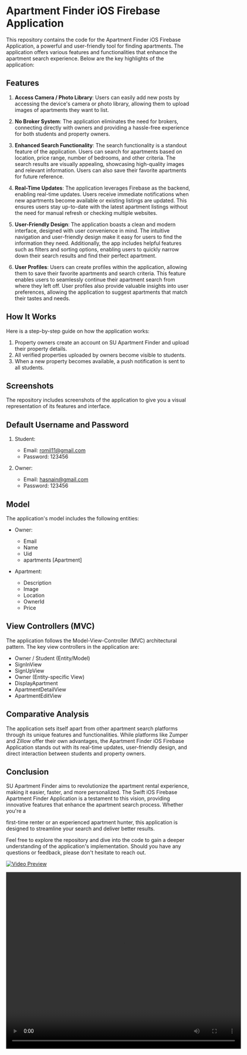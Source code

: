 # Apartment Finder iOS Firebase Application

This repository contains the code for the Apartment Finder iOS Firebase Application, a powerful and user-friendly tool for finding apartments. The application offers various features and functionalities that enhance the apartment search experience. Below are the key highlights of the application:

## Features
1. **Access Camera / Photo Library**: Users can easily add new posts by accessing the device's camera or photo library, allowing them to upload images of apartments they want to list.

2. **No Broker System**: The application eliminates the need for brokers, connecting directly with owners and providing a hassle-free experience for both students and property owners.

3. **Enhanced Search Functionality**: The search functionality is a standout feature of the application. Users can search for apartments based on location, price range, number of bedrooms, and other criteria. The search results are visually appealing, showcasing high-quality images and relevant information. Users can also save their favorite apartments for future reference.

4. **Real-Time Updates**: The application leverages Firebase as the backend, enabling real-time updates. Users receive immediate notifications when new apartments become available or existing listings are updated. This ensures users stay up-to-date with the latest apartment listings without the need for manual refresh or checking multiple websites.

5. **User-Friendly Design**: The application boasts a clean and modern interface, designed with user convenience in mind. The intuitive navigation and user-friendly design make it easy for users to find the information they need. Additionally, the app includes helpful features such as filters and sorting options, enabling users to quickly narrow down their search results and find their perfect apartment.

6. **User Profiles**: Users can create profiles within the application, allowing them to save their favorite apartments and search criteria. This feature enables users to seamlessly continue their apartment search from where they left off. User profiles also provide valuable insights into user preferences, allowing the application to suggest apartments that match their tastes and needs.

## How It Works
Here is a step-by-step guide on how the application works:
1. Property owners create an account on SU Apartment Finder and upload their property details.
2. All verified properties uploaded by owners become visible to students.
3. When a new property becomes available, a push notification is sent to all students.

## Screenshots
The repository includes screenshots of the application to give you a visual representation of its features and interface.

## Default Username and Password
1. Student:
   - Email: romil11@gmail.com
   - Password: 123456

2. Owner:
   - Email: hasnain@gmail.com
   - Password: 123456

## Model
The application's model includes the following entities:
- Owner:
  - Email
  - Name
  - Uid
  - apartments [Apartment]

- Apartment:
  - Description
  - Image
  - Location
  - OwnerId
  - Price

## View Controllers (MVC)
The application follows the Model-View-Controller (MVC) architectural pattern. The key view controllers in the application are:
- Owner / Student (Entity/Model)
- SignInView
- SignUpView
- Owner (Entity-specific View)
- DisplayApartment
- ApartmentDetailView
- ApartmentEditView

## Comparative Analysis
The application sets itself apart from other apartment search platforms through its unique features and functionalities. While platforms like Zumper and Zillow offer their own advantages, the Apartment Finder iOS Firebase Application stands out with its real-time updates, user-friendly design, and direct interaction between students and property owners.

## Conclusion
SU Apartment Finder aims to revolutionize the apartment rental experience, making it easier, faster, and more personalized. The Swift iOS Firebase Apartment Finder Application is a testament to this vision, providing innovative features that enhance the apartment search process. Whether you're a

 first-time renter or an experienced apartment hunter, this application is designed to streamline your search and deliver better results.

Feel free to explore the repository and dive into the code to gain a deeper understanding of the application's implementation. Should you have any questions or feedback, please don't hesitate to reach out.

[![Video Preview](https://example.com/video_preview_thumbnail.jpg)](https://github.com/Romilj012/Apartment-Finder-iOS-Firebase-Application/blob/main/Final_Project_Jain_Romil_video.mp4)

<video width="640" height="480" controls>
  <source src="https://github.com/Romilj012/Apartment-Finder-iOS-Firebase-Application/raw/main/Final_Project_Jain_Romil_video.mp4" type="video/mp4">
  Your browser does not support the video tag.
</video>
